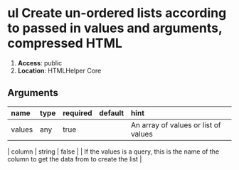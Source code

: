 
# ul Create un-ordered lists according to passed in values and arguments, compressed HTML 

1. **Access**: public
2. **Location**: HTMLHelper Core 

## Arguments

| name 	| type 	| required 	| default 	| hint 	|
|:--- 	|:--- 	|:--- 		|:--- 		|:--- 	|
| values | any | true |  | An array of values or list of values |


| column | string | false |  | If the values is a query, this is the name of the column to get the data from to create the list |


